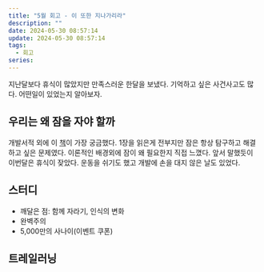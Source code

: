 ```yaml
---
title: "5월 회고 - 이 또한 지나가리라"
description: ""
date: 2024-05-30 08:57:14
update: 2024-05-30 08:57:14
tags:
  - 회고
series: 
---
```


지난달보다 휴식이 많았지만 만족스러운 한달을 보냈다. 기억하고 싶은 사건사고도 많다. 어떤일이 있었는지 알아보자.

## 우리는 왜 잠을 자야 할까

개발서적 외에 이 [책](https://product.kyobobook.co.kr/detail/S000000582009)이 가장 궁금했다. 1장을 읽은게 전부지만 잠은 항상 탐구하고 해결하고 싶은
문제였다. 이론적인 배경외에 잠이 왜 필요한지 직접 느꼈다. 앞서 말했듯이 이번달은 휴식이 잦았다. 운동을 쉬기도 했고 개발에 손을 대지 않은 날도 있었다.

## 스터디

- 깨달은 점: 함께 자라기, 인식의 변화
- 완벽주의
- 5,000만의 사나이(이벤트 쿠폰)

## 트레일러닝


